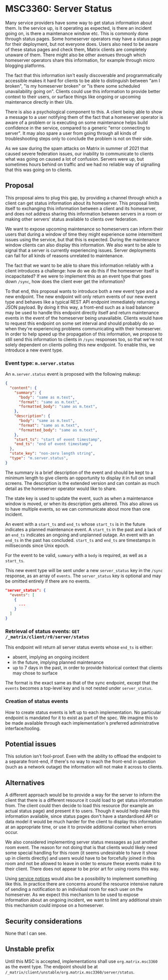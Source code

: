 # MSC3360: Server Status

Many service providers have some way to get status information about them. Is the service up,
is it operating as expected, is there an incident going on, is there a maintenance window etc. This is
commonly done through status pages. Some homeserver operators may have a status page for their deployment,
but not everyone does. Users also need to be aware of these status pages and check them, Matrix clients are
completely unaware of them. There might also be other avenues through which homeserver operators
share this information, for example through micro blogging platforms.

The fact that this information isn't easily discoverable and programmatically accessible makes it hard
for clients to be able to distinguish between "am I broken", "is my homeserver broken" or "is there some
scheduled unavailability going on". Clients could use this information to provide better context to their
users, or surface things like ongoing or upcoming maintenance directly in their UIs.

There is also a psychological component to this. A client being able to show a message to a user notifying
them of the fact that a homeserver operator is aware of a problem or is executing on some maintenance helps
build confidence in the service, compared to a generic "error connecting to server". It may also spare a user
from going through all kinds of troubleshooting steps only to conclude the problem is not on their side.

As we saw during the spam attacks on Matrix in summer of 2021 that caused severe federation issues,
our inability to communicate to clients what was going on caused a lot of confusion. Servers were
up, but sometimes hours behind on traffic and we had no reliable way of signalling that this was going on
to clients.

## Proposal

This proposal aims to plug this gap, by providing a channel through which a client can get status
information about its homeserver. This proposal limits itself to exchanging this information between
a client and its homeserver, and does not address sharing this information between servers in a room
or making other servers' status available to clients over federation.

We want to expose upcoming maintenance so homeservers can inform their users that during a window of time
they might experience some intermittent issues using the service, but that this is expected. During
the maintenance window clients can also display this information. We also want to be able to signal
that a server is currently experiencing issues. Server deployments can fail for all kinds of reasons
unrelated to maintenance.

The fact that we want to be able to share this information reliably with a client introduces a
challenge: how do we do this if the homeserver itself is incapacitated? If we were to implement this
as an event type that goes down `/sync`, how does the client ever get the information?

To that end, this proposal wants to introduce both a new event type and a new endpoint. The new
endpoint will only return events of our new event type and behaves like a typical REST API endpoint
immediately returning a JSON payload. By doing it this way, a front-end such as a load balancer may be used
to handle this endpoint directly itself and return maintenance events in the event of the homeserver being
unavailable. Clients would have to request this endpoint on some set interval and should probably do so
when they're experiencing problems communicating with their homeserver. In order to help speed up the
propagation of this information, we propose to still send this information to clients in `/sync` responses
too, so that we're not solely dependent on clients polling this new endpoint. To enable this, we introduce
a new event type.

### Event type: `m.server.status`

An `m.server.status` event is proposed with the following makeup:

```json
{
  "content": {
    "summary": {
      "body": "same as m.text",
      "format": "same as m.text",
      "formatted_body": "same as m.text",
    },
    "description": {
      "body": "same as m.text",
      "format": "same as m.text",
      "formatted_body": "same as m.text",
    },
    "start_ts": "start of event timestamp",
    "end_ts": "end of event timestamp",
  },
  "state_key": "non-zero length string",
  "type": "m.server.status",
}
```

The summary is a brief description of the event and should be kept to a minimum length to
give clients an opportunity to display it in full on small screens. The description is the
extended version and can contain as much detail as the homeserver operator would like to
share.

The state key is used to update the event, such as when a maintenance window is moved, or
when its description gets altered. This also allows us to have multiple events, so we can
communicate about more than one incident.

An event with a `start_ts` and `end_ts` whose `start_ts` is in the future indicates a planned
maintenance event. A `start_ts` in the past and a lack of an `end_ts` indicates an ongoing
and unplanned outage. An event with an `end_ts` in the past has concluded. `start_ts` and
`end_ts` are timestamps in milliseconds since Unix epoch.

For the event to be valid, `summary` with a `body` is required, as well as a `start_ts`.

This new event type will be sent under a new `server_status` key in the `/sync` response,
as an array of `events`. The `server_status` key is optional and may be omitted entirely
if there are no events.

```json
"server_status": {
  "events": [
    {
      ...
    }
  ]
}
```

### Retrieval of status events: `GET /_matrix/client/r0/server/status`

This endpoint will return all server status events whose `end_ts` is either:
* absent, implying an ongoing incident
* in the future, implying planned maintenance
* up to 7 days in the past, in order to provide historical context that clients
  may chose to surface

The format is the exact same as that of the sync endpoint, except that the `events`
becomes a top-level key and is not nested under `server_status`.

### Creation of status events

How to create status events is left up to each implementation. No particular endpoint
is mandated for it to exist as part of the spec. We imagine this to be made available
through each implementation's preferred administrative interface/tooling.

## Potential issues

This solution isn't fool-proof. Even with the ability to offload the endpoint to a separate
front-end, if there's no way to reach the front-end in question (such as a network outage) the
information will not make it across to clients.

## Alternatives

A different approach would be to provide a way for the server to inform the client that
there is a different resource it could load to get status information from. The client could then
decide to load this resource (for example an actual status page) and present it to users. Though
it would help make this information available, since status pages don't have a standardised API
or data model it would be much harder for the client to display this information at an appropriate
time, or use it to provide additional context when errors occur.

We also considered implementing server status messages as just another room event. The reason
for not doing that is that clients would likely need some special handling for this room (it seems
undesirable to have it show up in clients directly) and users would have to be forcefully joined
in this room and not be allowed to leave in order to ensure these events make it to their client.
There does not appear to be prior art for using rooms this way.

Using [service notices][sn] would also be a possibility to implement something like this. In
practice there are concerns around the resource intensive nature of sending a notification to
an individual room for each user on the homeserver. As we expect this mechanism to be used to
expose information about an ongoing incident, we want to limit any additional strain this
mechanism could impose on a homeserver.

[sn]: https://spec.matrix.org/unstable/client-server-api/#server-notices

## Security considerations

None that I can see.

## Unstable prefix

Until this MSC is accepted, implementations shall use `org.matrix.msc3360` as the event
type. The endpoint should be at `/_matrix/client/unstable/org.matrix.msc3360/server/status`.
